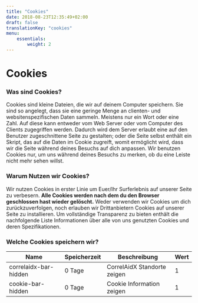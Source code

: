 ```yaml
---
title: "Cookies"
date: 2018-08-23T12:35:49+02:00
draft: false
translationKey: "cookies"
menu: 
    essentials:
        weight: 2
---
```


# Cookies


### Was sind Cookies?

Cookies sind kleine Dateien, die wir auf deinem Computer speichern. Sie sind so angelegt, dass sie eine geringe Menge an clienten- und websitenspezifischen Daten sammeln. Meistens nur ein Wort oder eine Zahl. Auf diese kann entweder vom Web Server oder vom Computer des Clients zugegriffen werden. Dadurch wird dem Server erlaubt eine auf den Benutzer zugeschnittene Seite zu gestalten; oder die Seite selbst enthält ein Skript, das auf die Daten im Cookie zugreift, womit ermöglicht wird, dass wir die Seite während deines Besuchs auf dich anpassen. Wir benutzen Cookies nur, um uns während deines Besuchs zu merken, ob du eine Leiste nicht mehr sehen willst.

### Warum Nutzen wir Cookies?

Wir nutzen Cookies in erster Linie um Euer/Ihr Surferlebnis auf unserer Seite zu verbesern. **Alle Cookies werden nach dem du den Browser geschlossen hast wieder gelöscht.** Weder verwenden wir Cookies um dich zurückzuverfolgen, noch erlauben wir Drittanbietern Cookies auf unserer Seite zu installieren. Um vollständige Transparenz zu bieten enthält die nachfolgende Liste Informationen über alle von uns genutzten Cookies und deren Spezifikationen.

### Welche Cookies speichern wir?

Name                      | Speicherzeit | Beschreibung                     | Wert |
------------------------- | ------------ | -------------------------------- | ---- |
correlaidx-bar-hidden     | 0 Tage       | CorrelAidX Standorte zeigen      | 1    |
cookie-bar-hidden         | 0 Tage       | Cookie Information zeigen        | 1    |



